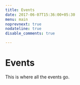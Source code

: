 ```yaml
---
title: Events
date: 2017-06-07T15:36:00+05:30
menu: main
noprevnext: true
nodateline: true
disable_comments: true

---
```


# Events

This is where all the events go.
